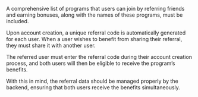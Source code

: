 A comprehensive list of programs that users can join by referring friends and earning bonuses, along with the names of these programs, must be included.

Upon account creation, a unique referral code is automatically generated for each user. When a user wishes to benefit from sharing their referral, they must share it with another user.

The referred user must enter the referral code during their account creation process, and both users will then be eligible to receive the program’s benefits.

With this in mind, the referral data should be managed properly by the backend, ensuring that both users receive the benefits simultaneously.
